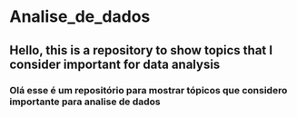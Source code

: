# Analise_de_dados
## Hello, this is a repository to show topics that I consider important for data analysis
### Olá esse é um repositório para mostrar tópicos que considero importante para analise de dados
